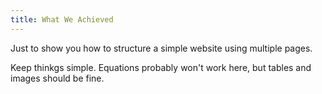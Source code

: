 ```yaml
---
title: What We Achieved
---
```



Just to show you how to structure a simple website using multiple pages.

Keep thinkgs simple. Equations probably won't work here, but tables and images should be fine.


